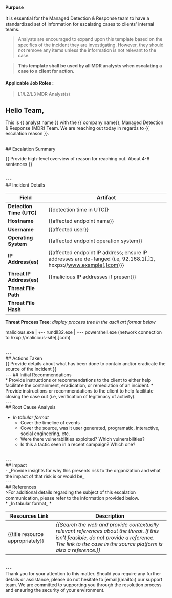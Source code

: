 
#### Purpose ####

It is essential for the Managed Detection & Response team to have a standardized set of information for escalating cases to clients' internal teams.

>Analysts are encouraged to expand upon this template based on the specifics of the incident they are investigating. However, they should not remove any items unless the information is not relevant to the case. 

>**This template shall be used by all MDR analysts when escalating a case to a client for action.**

#### Applicable Job Roles : ####
> L1/L2/L3 MDR Analyst(s)

Hello Team, 
---
This is {{ analyst name }} with the {{ company name}}, Managed Detection & Response (MDR) Team. We are reaching out today in regards to {{ escalation reason }}.

</br>
## Escalation Summary

{{ Provide high-level overview of reason for reaching out. About 4-6 sentences }}

</br>
---
</br>
## Incident Details
</br>

| Field                     | Artifact                                                                                                           |
| ------------------------- | ------------------------------------------------------------------------------------------------------------------ |
| **Detection Time (UTC)**      | {{detection time in UTC}}                                                                                          |
| **Hostname**              | {{affected endpoint name}}                                                                                         |
| **Username**              | {{affected user}}                                                                                                  |
| **Operating System**      | {{affected endpoint operation system}}                                                                             |
| **IP Address(es)**        | {{affected endpoint IP address; ensure IP addresses are de-fanged (i.e, 92.168.1[.]1, hxxps://www.example[.]com)}} |
| **Threat IP Address(es)** | {{malicious IP addresses if present}}                                                                              |
| **Threat File Path**      |                                                                                                                    |
| **Threat File Hash**      |                                                                                                                    |

**Threat Process Tree**: _display process tree in the ascii art format below_

malicious.exe
|
+-- rundll32.exe
    |
    +-- powershell.exe (network connection to hxxp://malicious-site[.]com)

</br>
---
</br>
## Actions Taken
</br>
{{ Provide details about what has been done to contain and/or eradicate the source of the incident }}
</br>
---
## Initial Recommendations
</br>
* Provide instructions or recommendations to the client to either help facilitate the containment, eradication, or remediation of an incident.
* Provide instructions or recommendations to the client to help facilitate closing the case out (i.e, verification of legitimacy of activity).
</br>
---
</br>
## Root Cause Analysis
<br>

- _In tabular format_
	- Cover the timeline of events
	- Cover the source, was it user generated, programatic, interactive, social engineering, etc.
	- Were there vulnerabilities exploited? Which vulnerabilities?
	- Is this a tactic seen in a recent campaign? Which one?

</br>
---
</br>
## Impact
<br>
- _Provide insights for why this presents risk to the organization and what the impact of that risk is or would be_
</br>
---
</br>
## References
<br>
>For additional details regarding the subject of this escalation communication, please refer to the information provided below.
<br>
* _In tabular format_ * 

| Resources Link                   | Description                                                                                                                                                                                              |
| -------------------------------- | -------------------------------------------------------------------------------------------------------------------------------------------------------------------------------------------------------- |
| {{title resource appropriately}} | _{{Search the web and provide contextually relevant references about the threat. If this isn't feasible, do not provide a reference. The link to the case in the source platform is also a reference.}}_ |
</br>
---
<br>
Thank you for your attention to this matter. Should you require any further details or assistance, please do not hesitate to [email](mailto:<company support distro>) our support team. We are committed to supporting you through the resolution process and ensuring the security of your environment.
